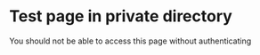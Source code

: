 # Test page in private directory

You should not be able to access this page without authenticating

